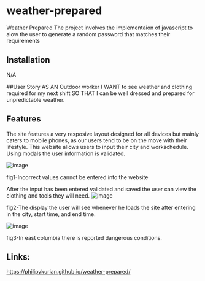 # weather-prepared
Weather Prepared
The project involves the implementaion of javascript to alow the user to generate a random password that matches their requirements

## Installation

N/A

##User Story
AS AN Outdoor worker
I WANT to see weather and clothing required for my next shift
SO THAT I can be well dressed and prepared for unpredictable weather.

## Features
The site features a very resposive layout designed for all devices but mainly caters to mobile phones, as our users tend to be on the move with their lifestyle.
This website allows users to input their city and workschedule. Using modals the user information is validated.

![image](https://user-images.githubusercontent.com/114792819/204135742-d77094cd-8075-444c-9ded-66e7ab5dd013.png)

fig1-Incorrect values cannot be entered into the website

After the input has been entered validated and saved the user can view the clothing and tools they will need.
![image](https://user-images.githubusercontent.com/114792819/204135868-9070151e-94cd-4901-bb75-07b478d50e83.png)

fig2-The display the user will see whenever he loads the site after entering in the city, start time, and end time.

![image](https://user-images.githubusercontent.com/114792819/204135959-e712081d-5fea-49a9-903a-854b7de3413c.png)

fig3-In east columbia there is reported dangerous conditions.


## Links:
https://philipvkurian.github.io/weather-prepared/

